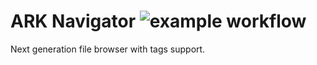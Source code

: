 **ARK Navigator** ![example workflow](https://github.com/kirillt/ark-navigator/actions/workflows/build.yml/badge.svg)
=================

Next generation file browser with tags support.
